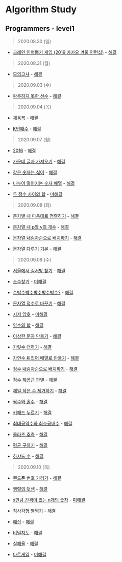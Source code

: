 # Algorithm Study 

Programmers - level1
--------------------------------------------
> 2020.08.30 (일)
- [크레인 인형뽑기 게임 (2019 카카오 겨울 인턴십)](https://www.welcomekakao.com/learn/courses/30/lessons/64061) - [해결](pro64061.js) </br>

> 2020.08.31 (월)
- [모의고사](https://www.welcomekakao.com/learn/courses/30/lessons/42840) - [해결](pro42840.js) </br>

> 2020.09.03 (수)
- [완주하지 못한 선수](https://programmers.co.kr/learn/courses/30/lessons/42576) - [해결](pro42576.js) </br>

> 2020.09.04 (목)
- [체육복](https://programmers.co.kr/learn/courses/30/lessons/42862) - [해결](pro42862.js) </br>

- [K번째수](https://programmers.co.kr/learn/courses/30/lessons/42748) - [해결](pro42748.js) </br>

> 2020.09.07 (월)
- [2016](https://programmers.co.kr/learn/courses/30/lessons/12901) - [해결](pro12901.js) </br>

- [가운데 글자 가져오기](https://programmers.co.kr/learn/courses/30/lessons/12903) - [해결](pro12903.js) </br>

- [같은 숫자는 싫어](https://programmers.co.kr/learn/courses/30/lessons/12906) - [해결](pro12906.js) </br>

- [나누어 떨어지는 숫자 배열](https://programmers.co.kr/learn/courses/30/lessons/12910) - [해결](pro12910.js) </br>

- [두 정수 사이의 합](https://programmers.co.kr/learn/courses/30/lessons/12912) - [미해결](pro12912.js) </br>

> 2020.09.08 (화)
- [문자열 내 마음대로 정렬하기](https://programmers.co.kr/learn/courses/30/lessons/12915) - [해결](pro12915.js) </br>

- [문자열 내 p와 y의 개수](https://programmers.co.kr/learn/courses/30/lessons/12916) - [해결](pro12916.js) </br>

- [문자열 내림차순으로 배치하기](https://programmers.co.kr/learn/courses/30/lessons/12917) - [해결](pro12917.js) </br>

- [문자열 다루기 기본](https://programmers.co.kr/learn/courses/30/lessons/12918) - [해결](pro12918.js) </br>

> 2020.09.09 (수)
- [서울에서 김서방 찾기](https://programmers.co.kr/learn/courses/30/lessons/12919) - [해결](pro12919.js) </br>

- [소수찾기](https://programmers.co.kr/learn/courses/30/lessons/12921) - [미해결](pro12921.js) </br>

- [수박수박수박수박수박수?](https://programmers.co.kr/learn/courses/30/lessons/12922) - [해결](pro12922.js) </br>

- [문자열 정수로 바꾸기](https://programmers.co.kr/learn/courses/30/lessons/12925) - [해결](pro12925.js) </br>

- [시저 암호](https://programmers.co.kr/learn/courses/30/lessons/12926) - [미해결](pro12926.js) </br>

- [약수의 합](https://programmers.co.kr/learn/courses/30/lessons/12928) - [해결](pro12928.js) </br>

- [이상한 문자 만들기](https://programmers.co.kr/learn/courses/30/lessons/12930) - [해결](pro12930.js) </br>

- [자릿수 더하기](https://programmers.co.kr/learn/courses/30/lessons/12931) - [해결](pro12931.js) </br>

- [자연수 뒤집어 배열로 만들기](https://programmers.co.kr/learn/courses/30/lessons/12932) - [해결](pro12932.js) </br>

- [정수 내림차순으로 배치하기](https://programmers.co.kr/learn/courses/30/lessons/12933) - [해결](pro12933.js) </br>

- [정수 제곱근 판별](https://programmers.co.kr/learn/courses/30/lessons/12934) - [해결](pro12934.js) </br>

- [제일 작은 수 제거하기](https://programmers.co.kr/learn/courses/30/lessons/12935) - [해결](pro12935.js) </br>

- [짝수와 홀수](https://programmers.co.kr/learn/courses/30/lessons/12937) - [해결](pro12937.js) </br>

- [키패드 누르기](https://programmers.co.kr/learn/courses/30/lessons/67256) - [해결](pro67256.js) </br>

- [최대공약수와 최소공배수](https://programmers.co.kr/learn/courses/30/lessons/12940) - [해결](pro12940.js) </br>

- [콜라츠 추측](https://programmers.co.kr/learn/courses/30/lessons/12943) - [해결](pro12943.js) </br>

- [평균 구하기](https://programmers.co.kr/learn/courses/30/lessons/12944) - [해결](pro12944.js) </br>

- [하샤드 수](https://programmers.co.kr/learn/courses/30/lessons/12947) - [해결](pro12947.js) </br>

> 2020.09.10 (목)
- [핸드폰 번호 가리기](https://programmers.co.kr/learn/courses/30/lessons/12948) - [해결](pro12948.js) </br>

- [행렬의 덧셈](https://programmers.co.kr/learn/courses/30/lessons/12950) - [해결](pro12950.js) </br>

- [x만큼 간격이 있는 n개의 숫자](https://programmers.co.kr/learn/courses/30/lessons/12954) - [미해결](pro12954.js) </br>

- [직사각형 별찍기](https://programmers.co.kr/learn/courses/30/lessons/12969) - [해결](pro12969.js) </br>

- [예산](https://programmers.co.kr/learn/courses/30/lessons/12982) - [해결](pro12982.js) </br>

- [비밀지도](https://programmers.co.kr/learn/courses/30/lessons/17681) - [해결](pro17681.js) </br>

- [실패율](https://programmers.co.kr/learn/courses/30/lessons/42889) - [해결](pro42889.js) </br>

- [다트게임](https://programmers.co.kr/learn/courses/30/lessons/17682) - [미해결](pro17682.js) </br>
